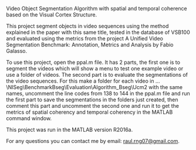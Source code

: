 Video Object Segmentation Algorithm with spatial and temporal coherence based on the 
Visual Cortex Structure.

This project segment objects in video sequences using the method explained in the 
paper with this same title, tested in the database of VSB100 and evaluated using the 
metrics from the project A Unified Video Segmentation Benchmark: Annotation, Metrics 
and Analysis by Fabio Galasso.

To use this project, open the ppal.m file. It has 2 parts, the first one is to 
segment the videos which will show a menu to test one example video or use a folder 
of videos. The second part is to evaluate the segmentations of the video sequences. 
For this make a folder for each video in …\NISeg\BenchmarkBseg\Evaluation\Algorithm_Bseg\Ucm2 
with the same names, uncomment the line codes from 138 to 144 in the ppal.m file and 
run the first part to save the segmentations in the folders just created, then 
comment this part and uncomment the second one and run it to get the metrics of 
spatial coherency and temporal coherency in the MATLAB command window.

This project was run in the MATLAB version R2016a.

For any questions you can contact me by email: raul.rng07@gmail.com.
